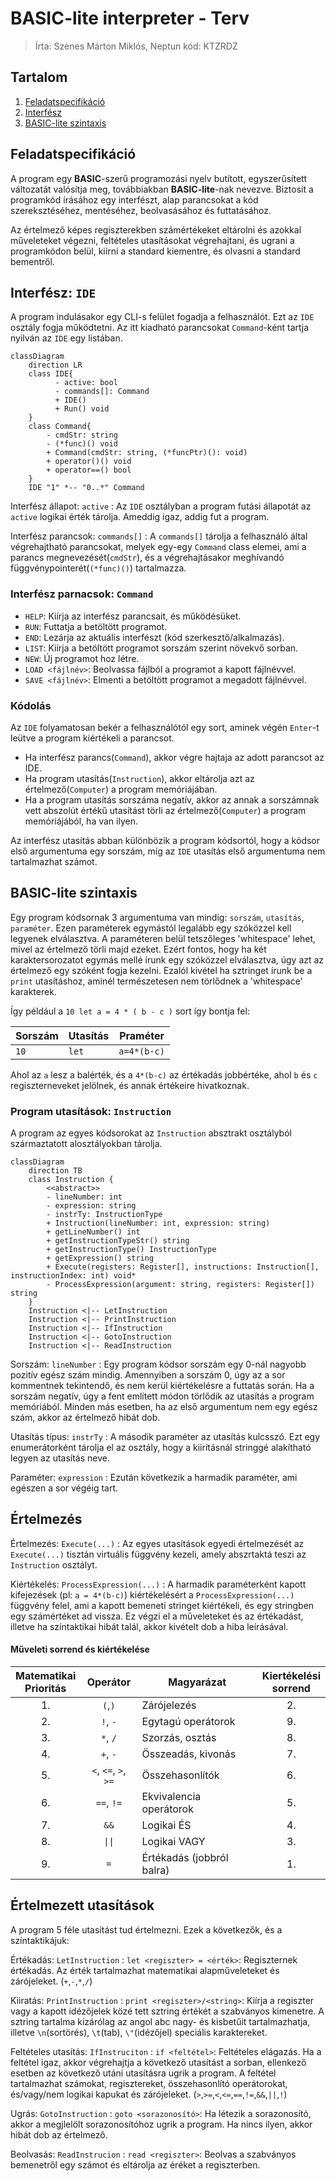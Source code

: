 # BASIC-lite interpreter - Terv

> Írta: Szenes Márton Miklós, Neptun kód: KTZRDZ

## Tartalom
1. [Feladatspecifikáció](#)
2. [Interfész](#)
3. [BASIC-lite szintaxis](#)

## Feladatspecifikáció

A program egy **BASIC**-szerű programozási nyelv butított, egyszerűsített változatát valósítja meg, továbbiakban **BASIC-lite**-nak nevezve. Biztosít a programkód írásához egy interfészt, alap parancsokat a kód szereksztéséhez, mentéséhez, beolvasásához és futtatásához.

Az értelmező képes regiszterekben számértékeket eltárolni és azokkal műveleteket végezni, feltételes utasításokat végrehajtani, és ugrani a programkódon belül, kiírni a standard kiementre, és olvasni a standard bementről.

## Interfész: `IDE`

A program indulásakor egy CLI-s felület fogadja a felhasználót. 
Ezt az `IDE` osztály fogja működtetni. Az itt kiadható parancsokat `Command`-ként tartja nyilván az `IDE` egy listában.

```mermaid
classDiagram
    direction LR
    class IDE{
          - active: bool
          - commands[]: Command
          + IDE()
          + Run() void
    }
    class Command{
        - cmdStr: string
        - (*func)() void
        + Command(cmdStr: string, (*funcPtr)(): void)
        + operator()() void
        + operator==() bool
    }
    IDE "1" *-- "0..*" Command
```
Interfész állapot: `active`
: Az `IDE` osztályban a program futási állapotát az `active` logikai érték tárolja. Ameddig igaz, addig fut a program.

Interfész parancsok: `commands[]`
: A `commands[]` tárolja a felhasználó által végrehajtható parancsokat, melyek egy-egy `Command` class elemei, ami a parancs megnevezését(`cmdStr`), és a végrehajtásakor meghívandó függvénypointerét(`(*func)()`) tartalmazza.

### Interfész parnacsok: `Command`

- `HELP`: Kiírja az interfész parancsait, és működésüket.
- `RUN`: Futtatja a betöltött programot.
- `END`: Lezárja az aktuális interfészt (kód szerkesztő/alkalmazás).
- `LIST`: Kiírja a betöltött programot sorszám szerint növekvő sorban.
- `NEW`: Új programot hoz létre.
- `LOAD <fájlnév>`: Beolvassa fájlból a programot a kapott fájlnévvel.
- `SAVE <fájlnév>`: Elmenti a betöltött programot a megadott fájlnévvel.

### Kódolás

Az `IDE` folyamatosan bekér a felhasználótól egy sort, aminek végén `Enter`-t leütve a program kiértékeli a parancsot.

- Ha interfész parancs(`Command`), akkor végre hajtaja az adott parancsot az IDE.
- Ha program utasítás(`Instruction`), akkor eltárolja azt az értelmező(`Computer`) a program memóriájában.
- Ha a program utasítás sorszáma negatív, akkor az annak a sorszámnak vett abszolút értékű utasítást törli az értelmező(`Computer`) a program memóriájából, ha van ilyen.

Az interfész utasítás abban különbözik a program kódsortól, hogy a kódsor első argumentuma egy sorszám, míg az `IDE` utasítás első argumentuma nem tartalmazhat számot.

## BASIC-lite szintaxis

Egy program kódsornak 3 argumentuma van mindig: `sorszám`, `utasítás`, `paraméter`.
Ezen paraméterek egymástól legalább egy szóközzel kell legyenek elválasztva.
A paraméteren belül tetszőleges 'whitespace' lehet, mivel az értelmező törli majd ezeket.
Ezért fontos, hogy ha két karaktersorozatot egymás mellé írunk egy szóközzel elválasztva, úgy azt az értelmező egy szóként fogja kezelni.
Ezalól kivétel ha sztringet írunk be a `print` utasításhoz, aminél természetesen nem törlődnek a 'whitespace' karakterek.

Így például a `10 let a = 4 * ( b - c )` sort így bontja fel:

| Sorszám   | Utasítás  | Praméter    |
|-----------|-----------|-------------|
| `10`      | `let`     | `a=4*(b-c)` |

Ahol az `a` lesz a balérték, és a `4*(b-c)` az értékadás jobbértéke, ahol `b` és `c` regiszterneveket jelölnek, és annak értékeire hivatkoznak.

### Program utasítások: `Instruction`

A program az egyes kódsorokat az `Instruction` absztrakt osztályból származtatott alosztályokban tárolja.

```mermaid
classDiagram
    direction TB
    class Instruction {
        <<abstract>>
        - lineNumber: int
        - expression: string
        - instrTy: InstructionType
        + Instruction(lineNumber: int, expression: string)
        + getLineNumber() int
        + getInstructionTypeStr() string
        + getInstructionType() InstructionType
        + getExpression() string
        + Execute(registers: Register[], instructions: Instruction[], instructionIndex: int) void*
        - ProcessExpression(argument: string, registers: Register[]) string
    }
    Instruction <|-- LetInstruction
    Instruction <|-- PrintInstruction
    Instruction <|-- IfInstruction
    Instruction <|-- GotoInstruction
    Instruction <|-- ReadInstruction
```

Sorszám: `lineNumber`
: Egy program kódsor sorszám egy 0-nál nagyobb pozitív egész szám mindig.
Amennyiben a sorszám 0, úgy az a sor kommentnek tekintendő, és nem kerül kiértékelésre a futtatás során.
Ha a sorszám negatív, úgy a fent említett módon törlődik az utasítás a program memóriából. Minden más esetben, ha az első argumentum nem egy egész szám, akkor az értelmező hibát dob.

Utasítás típus: `instrTy`
: A második paraméter az utasítás kulcsszó. 
Ezt egy enumerátorként tárolja el az osztály, hogy a kiirításnál stringgé alakítható legyen az utasítás neve. 

Paraméter: `expression`
: Ezután következik a harmadik paraméter, ami egészen a sor végéig tart.

## Értelmezés

Értelmezés: `Execute(...)`
: Az egyes utasítások egyedi értelmezését az `Execute(...)` tisztán virtuális függvény kezeli, amely abszrtaktá teszi az `Instruction` osztályt.  

Kiértékelés: `ProcessExpression(...)`
: A harmadik paraméterként kapott kifejezések (pl: `a = 4*(b-c)`) kiértékelésért a `ProcessExpression(...)` függvény felel, ami a kapott bemeneti stringet kiértékeli, és egy stringben egy számértéket ad vissza. Ez végzi el a műveleteket és az értékadást, illetve ha színtaktikai hibát talál, akkor kivételt dob a hiba leírásával.

#### Műveleti sorrend és kiértékelése

| Matematikai</br>Prioritás |        Operátor        | Magyarázat                | Kiertékelési</br>sorrend |
|:-------------------------:|:----------------------:|---------------------------|:------------------------:|
|            1.             |        `(`,`)`         | Zárójelezés               |            2.            |
|            2.             |        `!`, `-`        | Egytagú operátorok        |            9.            |
|            3.             |        `*`, `/`        | Szorzás, osztás           |            8.            |
|            4.             |        `+`, `-`        | Összeadás, kivonás        |            7.            |
|            5.             |  `<`, `<=`, `>`, `>=`  | Összehasonlítók           |            6.            |
|            6.             |       `==`, `!=`       | Ekvivalencia operátorok   |            5.            |
|            7.             |          `&&`          | Logikai ÉS                |            4.            |
|            8.             |         `\|\|`         | Logikai VAGY              |            3.            |
|            9.             |          `=`           | Értékadás (jobbról balra) |            1.            |



## Értelmezett utasítások
A program 5 féle utasítást tud értelmezni. Ezek a következők, és a színtaktikájuk:

Értékadás: `LetInstruction`
: `let <regiszter> = <érték>`: Regiszternek értékadás. Az érték tartalmazhat matematikai alapműveleteket és zárójeleket. (`+`,`-`,`*`,`/`)

Kiiratás: `PrintInstruction`
: `print <regiszter>/<string>`: Kiírja a regiszter vagy a kapott idézőjelek közé tett sztring értékét a szabványos kimenetre. A sztring tartalma kizárólag az angol abc nagy- és kisbetűit tartalmazhatja, illetve `\n`(sortörés), `\t`(tab), `\"`(idézőjel) speciális karaktereket.

Feltételes utasítás: `IfInstruciton`
: `if <feltétel>`: Feltételes elágazás. Ha a feltétel igaz, akkor végrehajtja a következő utasítást a sorban, ellenkező esetben az következő utáni utasításra ugrik a program. A feltétel tartalmazhat számokat, regisztereket, összehasonlító operátorokat, és/vagy/nem logikai kapukat és zárójeleket. (`>`,`>=`,`<`,`<=`,`==`,`!=`,`&&`,`||`,`!`)

Ugrás: `GotoInstruction`
: `goto <sorazonosító>`: Ha létezik a sorazonosító, akkor a megjlelölt sorazonosítóhoz ugrik a program. Ha nincs ilyen, akkor hibát dob az értelmező.

Beolvasás: `ReadInstrucion`
: `read <regiszter>`: Beolvas a szabványos bemenetről egy számot és eltárolja az éréket a regiszterben.





